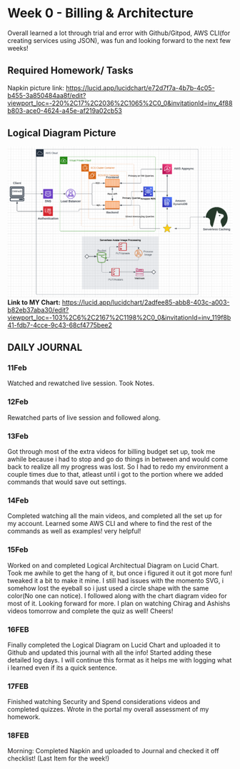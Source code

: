# Week 0 - Billing & Architecture
Overall learned a lot through trial and error with Github/Gitpod, AWS CLI(for creating services using JSON), was fun and looking forward to the next few weeks! 
## Required Homework/ Tasks

Napkin picture link: https://lucid.app/lucidchart/e72d7f7a-4b7b-4c05-b455-3a850484aa8f/edit?viewport_loc=-220%2C17%2C2036%2C1065%2C0_0&invitationId=inv_4f88b803-ace0-4624-a45e-af219a02cb53

## Logical Diagram Picture
![Lucid Chart Pic](assets/Week0-ConceptualDiagram-Gitmike22.PNG)
**Link to MY Chart:** https://lucid.app/lucidchart/2adfee85-abb8-403c-a003-b82eb37aba30/edit?viewport_loc=-103%2C6%2C2167%2C1198%2C0_0&invitationId=inv_119f8b41-fdb7-4cce-9c43-68cf4775bee2


##                **DAILY JOURNAL**
### **11Feb**
Watched and rewatched live session. Took Notes.

### **12Feb**
Rewatched parts of live session and followed along.

### **13Feb**
Got through most of the extra videos for billing budget set up, took me awhile because i had to stop and go do things in between and would come back to realize all my progress was lost. So I had to redo my environment a couple times due to that, atleast until i got to the portion where we added commands that would save out settings.

### **14Feb**
Completed watching all the main videos, and completed all the set up for my account. Learned some AWS CLI and where to find the rest of the commands as well as examples! very helpful!

### **15Feb** 
Worked on and completed Logical Architectual Diagram on Lucid Chart. Took me awhile to get the hang of it, but once i figured it out it got more fun! tweaked it a bit to make it mine. I still had issues with the momento SVG, i somehow lost the eyeball so i just used a circle shape with the same color(No one can notice). I followed along with the chart diagram video for most of it. Looking forward for more. I plan on watching Chirag and Ashishs videos tomorrow and complete the quiz as well! Cheers!
### **16FEB**
Finally completed the Logical Diagram on Lucid Chart and uploaded it to Github and updated this journal with all the info! Started adding these detailed log days. I will continue this format as it helps me with logging what i learned even if its a quick sentence.
### **17FEB**
Finished watching Security and Spend considerations videos and completed quizzes. Wrote in the portal my overall assessment of my homework.
### **18FEB**
Morning: Completed Napkin and uploaded to Journal and checked it off checklist! (Last Item for the week!)
